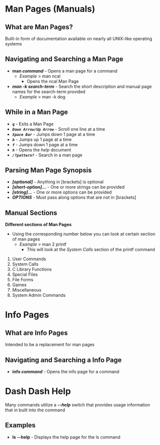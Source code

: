 # Man Pages (Manuals)

## What are Man Pages?
Built-in form of documentation available on nearly all UNIX-like operating systems

## Navigating and Searching a Man Page
- **man *command*** - Opens a man page for a command
	- *Example* > man ncal
		- Opens the ncal Man Page
- ***man -k search-term*** - Search the short description and manual page names for the search-term provided
	- *Example* >  man -k dog

## While in a Man Page

- ***`q`*** - Exits a Man Page
- ***`Down Arrow/Up Arrow`*** - Scroll one line at a time
- ***`Space Bar`*** - Jumps down 1 page at a time
- ***`b`*** - Jumps up 1 page at a time
- ***`f`*** - Jumps down 1 page at a time
- ***`h`*** - Opens the *help* document
- ***`/?pattern?`*** - Search in a man page

## Parsing Man Page Synopsis
-  ***[optional]*** - Anything in [brackets] is optional 
- ***[short-option]...*** - One or more strings can be provided
- ***[string]...*** - One or more options can be provided
- ***OPTIONS*** - Must pass along options that are not in [brackets]

## Manual Sections

**Different sections of Man Pages**
- Using the corresponding number below you can look at certain section of man pages
	- *Example* > man 2 printf
		- This will look at the *System Calls* section of the printf command

1. User Commands
2. System Calls
3. C Library Functions
4. Special Files
5. File Forms
6. Games
7. Miscellaneous
8. System Admin Commands

# Info Pages

## What are Info Pages
Intended to be a replacement for man pages

## Navigating and Searching a Info Page

- **info *command*** - Opens the info page for a command

# Dash Dash Help
Many commands utilize a ***--help*** switch that provides usage information that in built into the command

## Examples
- **ls --help** - Displays the help page for the ls command
